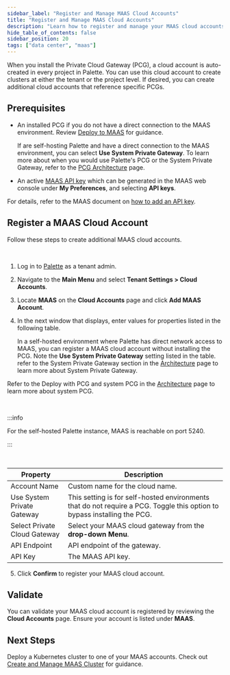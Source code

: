 ```yaml
---
sidebar_label: "Register and Manage MAAS Cloud Accounts"
title: "Register and Manage MAAS Cloud Accounts"
description: "Learn how to register and manage your MAAS cloud accounts in Palette."
hide_table_of_contents: false
sidebar_position: 20
tags: ["data center", "maas"]
---
```


When you install the Private Cloud Gateway (PCG), a cloud account is auto-created in every project in Palette. You can
use this cloud account to create clusters at either the tenant or the project level. If desired, you can create
additional cloud accounts that reference specific PCGs.

## Prerequisites

- An installed PCG if you do not have a direct connection to the MAAS environment. Review
  [Deploy to MAAS](../../pcg/deploy-pcg/maas.md) for guidance.

  If are self-hosting Palette and have a direct connection to the MAAS environment, you can select **Use System Private
  Gateway**. To learn more about when you would use Palette's PCG or the System Private Gateway, refer to the
  [PCG Architecture](../../pcg/architecture.md#pcg-deployment-options) page.

- An active [MAAS API key](https://maas.io/docs/api-authentication-reference) which can be generated in the MAAS web
  console under **My Preferences**, and selecting **API keys**.

For details, refer to the MAAS document on
[how to add an API key](https://maas.io/docs/how-to-manage-user-accounts#heading--api-key).

## Register a MAAS Cloud Account

Follow these steps to create additional MAAS cloud accounts.

<br />

1. Log in to [Palette](https://console.spectrocloud.com) as a tenant admin.

2. Navigate to the **Main Menu** and select **Tenant Settings > Cloud Accounts**.

3. Locate **MAAS** on the **Cloud Accounts** page and click **Add MAAS Account**.

4. In the next window that displays, enter values for properties listed in the following table.

   In a self-hosted environment where Palette has direct network access to MAAS, you can register a MAAS cloud account
   without installing the PCG. Note the **Use System Private Gateway** setting listed in the table. refer to the System
   Private Gateway section in the [Architecture](architecture.md) page to learn more about System Private Gateway.

Refer to the Deploy with PCG and system PCG in the [Architecture](architecture.md) page to learn more about system PCG.

<br />

:::info

For the self-hosted Palette instance, MAAS is reachable on port 5240.

:::

<br />

| Property                     | Description                                                                                                              |
| ---------------------------- | ------------------------------------------------------------------------------------------------------------------------ |
| Account Name                 | Custom name for the cloud name.                                                                                          |
| Use System Private Gateway   | This setting is for self-hosted environments that do not require a PCG. Toggle this option to bypass installing the PCG. |
| Select Private Cloud Gateway | Select your MAAS cloud gateway from the **drop-down Menu**.                                                              |
| API Endpoint                 | API endpoint of the gateway.                                                                                             |
| API Key                      | The MAAS API key.                                                                                                        |

5. Click **Confirm** to register your MAAS cloud account.

## Validate

You can validate your MAAS cloud account is registered by reviewing the **Cloud Accounts** page. Ensure your account is
listed under **MAAS**.

## Next Steps

Deploy a Kubernetes cluster to one of your MAAS accounts. Check out
[Create and Manage MAAS Cluster](create-manage-maas-clusters.md) for guidance.
